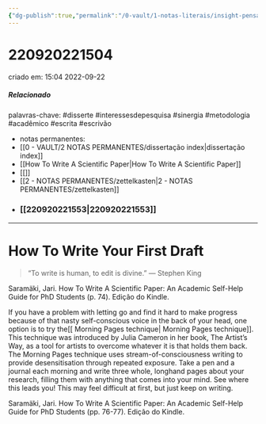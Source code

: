 ```yaml
---
{"dg-publish":true,"permalink":"/0-vault/1-notas-literais/insight-pensamento-e-meditacao/how-to-write-your-first-draft/","tags":["disserte","interessesdepesquisa","sinergia","metodologia","acadêmico","escrita","escrivão"],"dgHomeLink":true,"dgShowLocalGraph":true,"dgShowFileTree":true,"dgEnableSearch":true}
---
```


# 220920221504
criado em: 15:04 2022-09-22

##### Relacionado
palavras-chave: #disserte #interessesdepesquisa #sinergia #metodologia #acadêmico #escrita #escrivão 
- notas permanentes: 
- [[0 - VAULT/2 NOTAS PERMANENTES/dissertação index\|dissertação index]]
- [[How To Write A Scientific Paper\|How To Write A Scientific Paper]]
- [[]]
- [[2 - NOTAS PERMANENTES/zettelkasten\|2 - NOTAS PERMANENTES/zettelkasten]]
- ### [[220920221553\|220920221553]]

---
# How To Write Your First Draft 
>“To write is human, to edit is divine.” — Stephen King

Saramäki, Jari. How To Write A Scientific Paper: An Academic Self-Help Guide for PhD Students (p. 74). Edição do Kindle. 

If you have a problem with letting go and find it hard to make progress because of that nasty self-conscious voice in the back of your head, one option is to try the[[ Morning Pages technique\| Morning Pages technique]]. This technique was introduced by Julia Cameron in her book, The Artist’s Way, as a tool for artists to overcome whatever it is that holds them back. The Morning Pages technique uses stream-of-consciousness writing to provide desensitisation through repeated exposure. Take a pen and a journal each morning and write three whole, longhand pages about your research, filling them with anything that comes into your mind. See where this leads you! This may feel difficult at first, but just keep on writing.

Saramäki, Jari. How To Write A Scientific Paper: An Academic Self-Help Guide for PhD Students (pp. 76-77). Edição do Kindle. 